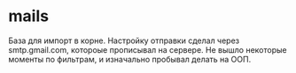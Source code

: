 # mails
База для импорт в корне. Настройку отправки сделал через smtp.gmail.com, котороые прописывал на сервере. Не вышло некоторые моменты по фильтрам, и изначально пробывал делать на ООП. 
